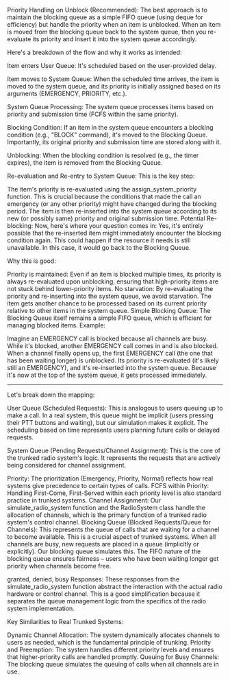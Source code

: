 Priority Handling on Unblock (Recommended): The best approach is to maintain the blocking queue as a simple FIFO queue (using deque for efficiency) but handle the priority when an item is unblocked. When an item is moved from the blocking queue back to the system queue, then you re-evaluate its priority and insert it into the system queue accordingly.

Here's a breakdown of the flow and why it works as intended:

Item enters User Queue: It's scheduled based on the user-provided delay.

Item moves to System Queue: When the scheduled time arrives, the item is moved to the system queue, and its priority is initially assigned based on its arguments (EMERGENCY, PRIORITY, etc.).

System Queue Processing: The system queue processes items based on priority and submission time (FCFS within the same priority).

Blocking Condition: If an item in the system queue encounters a blocking condition (e.g., "BLOCK" command), it's moved to the Blocking Queue. Importantly, its original priority and submission time are stored along with it.

Unblocking: When the blocking condition is resolved (e.g., the timer expires), the item is removed from the Blocking Queue.

Re-evaluation and Re-entry to System Queue: This is the key step:

The item's priority is re-evaluated using the assign_system_priority function. This is crucial because the conditions that made the call an emergency (or any other priority) might have changed during the blocking period.
The item is then re-inserted into the system queue according to its new (or possibly same) priority and original submission time.
Potential Re-blocking: Now, here's where your question comes in: Yes, it's entirely possible that the re-inserted item might immediately encounter the blocking condition again. This could happen if the resource it needs is still unavailable. In this case, it would go back to the Blocking Queue.

Why this is good:

Priority is maintained: Even if an item is blocked multiple times, its priority is always re-evaluated upon unblocking, ensuring that high-priority items are not stuck behind lower-priority items.
No starvation: By re-evaluating the priority and re-inserting into the system queue, we avoid starvation. The item gets another chance to be processed based on its current priority relative to other items in the system queue.
Simple Blocking Queue: The Blocking Queue itself remains a simple FIFO queue, which is efficient for managing blocked items.
Example:

Imagine an EMERGENCY call is blocked because all channels are busy. While it's blocked, another EMERGENCY call comes in and is also blocked. When a channel finally opens up, the first EMERGENCY call (the one that has been waiting longer) is unblocked. Its priority is re-evaluated (it's likely still an EMERGENCY), and it's re-inserted into the system queue. Because it's now at the top of the system queue, it gets processed immediately.

----------

Let's break down the mapping:

User Queue (Scheduled Requests): This is analogous to users queuing up to make a call. In a real system, this queue might be implicit (users pressing their PTT buttons and waiting), but our simulation makes it explicit. The scheduling based on time represents users planning future calls or delayed requests.

System Queue (Pending Requests/Channel Assignment): This is the core of the trunked radio system's logic. It represents the requests that are actively being considered for channel assignment.

Priority: The prioritization (Emergency, Priority, Normal) reflects how real systems give precedence to certain types of calls.
FCFS within Priority: Handling First-Come, First-Served within each priority level is also standard practice in trunked systems.
Channel Assignment: Our simulate_radio_system function and the RadioSystem class handle the allocation of channels, which is the primary function of a trunked radio system's control channel.
Blocking Queue (Blocked Requests/Queue for Channels): This represents the queue of calls that are waiting for a channel to become available. This is a crucial aspect of trunked systems. When all channels are busy, new requests are placed in a queue (implicitly or explicitly). Our blocking queue simulates this. The FIFO nature of the blocking queue ensures fairness – users who have been waiting longer get priority when channels become free.

granted, denied, busy Responses: These responses from the simulate_radio_system function abstract the interaction with the actual radio hardware or control channel. This is a good simplification because it separates the queue management logic from the specifics of the radio system implementation.

Key Similarities to Real Trunked Systems:

Dynamic Channel Allocation: The system dynamically allocates channels to users as needed, which is the fundamental principle of trunking.
Priority and Preemption: The system handles different priority levels and ensures that higher-priority calls are handled promptly.
Queuing for Busy Channels: The blocking queue simulates the queuing of calls when all channels are in use.